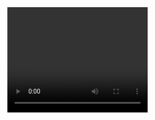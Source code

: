 <!DOCTYPE html>
<html>
<body>
​
<video width="320" height="240" controls>
  <source src="RPReplay_Final1699042684.mov" type="video/.mov">
</video>
​
</body>
</html>
